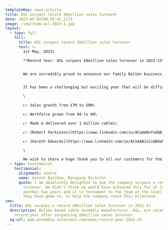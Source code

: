 ```yaml
---
templateKey: news-article
title: ASL surpass record £8million sales turnover
date: 2023-05-01T08:59:42.217Z
image: /img/team-asl-2023-1.jpg
layout:
  - type: full
    full:
      title: ASL surpass record £8million sales turnover
      text: >-
        1st May, 2023\

        **Record Year: ASL surpass £8million sales turnover in 2022-23**


        We are incredibly proud to announce our family Bolton business, has achieved yet another record-breaking result and for the first time surpassed 8 million pounds sales turnover.


        It has been a challenging but exciting year that will be difficult to beat! Here’s some highlights:\

        \

        👉 Sales growth from £7M to £8M\

        👉 Workforce grown from 60 to 90\

        👉 Made & delivered over 1 million cables\

        👉 [Robert Parkinson](https://www.linkedin.com/in/ACoAABuYs6QB_wO4TDcS4iTngW9KqnIFBhBNtac) achieved 20 Years Service\

        👉 [Gareth Edwards](https://www.linkedin.com/in/ACoAAB1xCsQB4aM-Utvd2j-UTEgPDcro75j94K0) promoted to Director\

        \

        We wish to share a huge thank you to all our customers for their continued loyalty. It means so much to have you on our journey.
  - type: testimonial
    testimonial:
      alignment: centre
      name: Gareth Balshaw, Managing Director
      quote: I am absolutely delighted to see the company surpass a record £8million
        turnover. We didn't think we would have achieved this for at least
        another two years and it is testament to the team at the level of effort
        they have gone to, to help the company reach this milestone.
seo:
  title: ASL surpass a record £8million sales turnover in 2022-23
  description: Bolton based cable assembly manufacturer, ASL, are celebrating a
    record year after surpassing £8million sales turnover.
  og-url: www.assembly-solutions.com/news/record-year-2022-23
---
```

